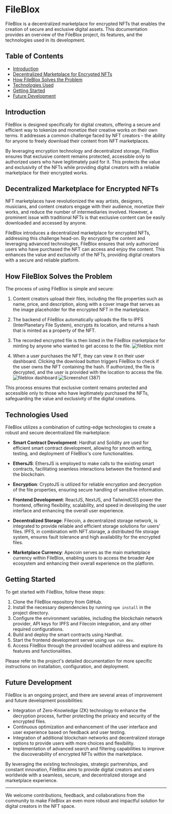 # FileBlox

FileBlox is a decentralized marketplace for encrypted NFTs that enables the creation of secure and exclusive digital assets. This documentation provides an overview of the FileBlox project, its features, and the technologies used in its development.

## Table of Contents

- [Introduction](#introduction)
- [Decentralized Marketplace for Encrypted NFTs](#decentralized-marketplace-for-encrypted-nfts)
- [How FileBlox Solves the Problem](#how-fileblox-solves-the-problem)
- [Technologies Used](#technologies-used)
- [Getting Started](#getting-started)
- [Future Development](#future-development)

## Introduction

FileBlox is designed specifically for digital creators, offering a secure and efficient way to tokenize and monetize their creative works on their own terms. It addresses a common challenge faced by NFT creators – the ability for anyone to freely download their content from NFT marketplaces.

By leveraging encryption technology and decentralized storage, FileBlox ensures that exclusive content remains protected, accessible only to authorized users who have legitimately paid for it. This protects the value and exclusivity of the NFTs while providing digital creators with a reliable marketplace for their encrypted works.

## Decentralized Marketplace for Encrypted NFTs

NFT marketplaces have revolutionized the way artists, designers, musicians, and content creators engage with their audience, monetize their works, and reduce the number of intermediaries involved. However, a prominent issue with traditional NFTs is that exclusive content can be easily downloaded and accessed by anyone.

FileBlox introduces a decentralized marketplace for encrypted NFTs, addressing this challenge head-on. By encrypting the content and leveraging advanced technologies, FileBlox ensures that only authorized users who have purchased the NFT can access and enjoy the content. This enhances the value and exclusivity of the NFTs, providing digital creators with a secure and reliable platform.

## How FileBlox Solves the Problem

The process of using FileBlox is simple and secure:

1. Content creators upload their files, including the file properties such as name, price, and description, along with a cover image that serves as the image placeholder for the encrypted NFT in the marketplace.


3. The backend of FileBlox automatically uploads the file to IPFS (InterPlanetary File System), encrypts its location, and returns a hash that is minted as a property of the NFT.
4. The recorded encrypted file is then listed in the FileBlox marketplace for minting by anyone who wanted to get access to the file.
![fileblox mint](https://github.com/raldblox/fileblox/assets/101350894/9a5f8919-fe23-4829-80ec-cf3d7520fc51)


5. When a user purchases the NFT, they can view it on their user dashboard. Clicking the download button triggers FileBlox to check if the user owns the NFT containing the hash. If authorized, the file is decrypted, and the user is provided with the location to access the file.
![fileblox dashboard](https://github.com/raldblox/fileblox/assets/101350894/04a43763-606e-493d-8b1b-0bf6ee5ca3b9)
![Screenshot (387)](https://github.com/raldblox/fileblox/assets/101350894/00ad83b3-f168-4328-8707-e7ec9fc6d93a)


This process ensures that exclusive content remains protected and accessible only to those who have legitimately purchased the NFTs, safeguarding the value and exclusivity of the digital creations.

## Technologies Used

FileBlox utilizes a combination of cutting-edge technologies to create a robust and secure decentralized file marketplace:

- **Smart Contract Development**: Hardhat and Solidity are used for efficient smart contract development, allowing for smooth writing, testing, and deployment of FileBlox's core functionalities.

- **EthersJS**: EthersJS is employed to make calls to the existing smart contracts, facilitating seamless interactions between the frontend and the blockchain.

- **Encryption**: CryptoJS is utilized for reliable encryption and decryption of the file properties, ensuring secure handling of sensitive information.

- **Frontend Development**: ReactJS, NextJS, and TailwindCSS power the frontend, offering flexibility, scalability, and speed in developing the user interface and enhancing the overall user experience.

- **Decentralized Storage**: Filecoin, a decentralized storage network, is integrated to provide reliable and efficient storage solutions for users' files. IPFS, in combination with NFT.storage, a distributed file storage system, ensures fault tolerance and high availability for the encrypted files.

- **Marketplace Currency**: Apecoin serves as the main marketplace currency within FileBlox, enabling users to access the broader Ape ecosystem and enhancing their overall experience on the platform.

## Getting Started

To get started with FileBlox, follow these steps:

1. Clone the FileBlox repository from GitHub.
2. Install the necessary dependencies by running `npm install` in the project directory.
3. Configure the environment variables, including the blockchain network provider, API keys for IPFS and Filecoin integration, and any other required configurations.
4. Build and deploy the smart contracts using Hardhat.
5. Start the frontend development server using `npm run dev`.
6. Access FileBlox through the provided localhost address and explore its features and functionalities.

Please refer to the project's detailed documentation for more specific instructions on installation, configuration, and deployment.

## Future Development

FileBlox is an ongoing project, and there are several areas of improvement and future development possibilities:

* Integration of Zero-Knowledge (ZK) technology to enhance the decryption process, further protecting the privacy and security of the encrypted files.
* Continuous optimization and enhancement of the user interface and user experience based on feedback and user testing.
* Integration of additional blockchain networks and decentralized storage options to provide users with more choices and flexibility.
* Implementation of advanced search and filtering capabilities to improve the discoverability of encrypted NFTs within the marketplace.

By leveraging the existing technologies, strategic partnerships, and constant innovation, FileBlox aims to provide digital creators and users worldwide with a seamless, secure, and decentralized storage and marketplace experience.

***

We welcome contributions, feedback, and collaborations from the community to make FileBlox an even more robust and impactful solution for digital creators in the NFT space.
